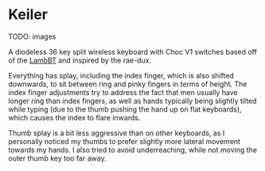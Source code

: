 # Keiler

TODO: images

A diodeless 36 key split wireless keyboard with Choc V1 switches based off of the [LambBT](https://github.com/johnlamb/LambBT) and inspired by the rae-dux.  

Everything has splay, including the index finger, which is also shifted downwards, to sit between ring and pinky fingers in terms of height.
The index finger adjustments try to address the fact that men usually have longer ring than index fingers, as well as hands typically being slightly tilted while typing (due to the thumb pushing the hand up on flat keyboards), which causes the index to flare inwards.  
  
Thumb splay is a bit less aggressive than on other keyboards, as I personally noticed my thumbs to prefer slightly more lateral movement towards my hands.
I also tried to avoid underreaching, while not moving the outer thumb key too far away.
